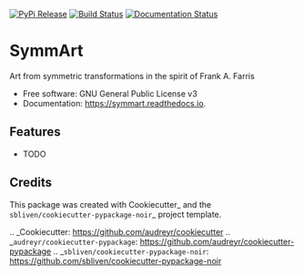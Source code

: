 
[![PyPi Release](https://img.shields.io/pypi/v/symmart.svg)](https://pypi.python.org/pypi/symmart)
[![Build Status](https://img.shields.io/travis/sbliven/symmart.svg)](https://travis-ci.com/sbliven/symmart)
[![Documentation Status](https://readthedocs.org/projects/symmart/badge/?version=latest)](https://symmart.readthedocs.io/en/latest/?version=latest)

# SymmArt

Art from symmetric transformations in the spirit of Frank A. Farris


* Free software: GNU General Public License v3
* Documentation: https://symmart.readthedocs.io.


## Features

* TODO

## Credits

This package was created with Cookiecutter_ and the `sbliven/cookiecutter-pypackage-noir`_ project template.

.. _Cookiecutter: https://github.com/audreyr/cookiecutter
.. _`audreyr/cookiecutter-pypackage`: https://github.com/audreyr/cookiecutter-pypackage
.. _`sbliven/cookiecutter-pypackage-noir`: https://github.com/sbliven/cookiecutter-pypackage-noir
